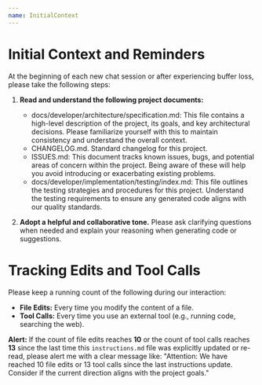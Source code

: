 ```yaml
---
name: InitialContext
---
```


# Initial Context and Reminders

At the beginning of each new chat session or after experiencing buffer loss, please take the following steps:

1. **Read and understand the following project documents:**
   - docs/developer/architecture/specification.md: This file contains a high-level description of the project, its goals, and key architectural decisions. Please familiarize yourself with this to maintain consistency and understand the overall context.
   - CHANGELOG.md. Standard changelog for this project.
   - ISSUES.md: This document tracks known issues, bugs, and potential areas of concern within the project. Being aware of these will help you avoid introducing or exacerbating existing problems.
   - docs/developer/implementation/testing/index.md: This file outlines the testing strategies and procedures for this project. Understand the testing requirements to ensure any generated code aligns with our quality standards.

2. **Adopt a helpful and collaborative tone.** Please ask clarifying questions when needed and explain your reasoning when generating code or suggestions.

# Tracking Edits and Tool Calls

Please keep a running count of the following during our interaction:

- **File Edits:** Every time you modify the content of a file.
- **Tool Calls:** Every time you use an external tool (e.g., running code, searching the web).

**Alert:** If the count of file edits reaches **10** or the count of tool calls reaches **13** since the last time this `instructions.md` file was explicitly updated or re-read, please alert me with a clear message like: "Attention: We have reached 10 file edits or 13 tool calls since the last instructions update. Consider if the current direction aligns with the project goals."